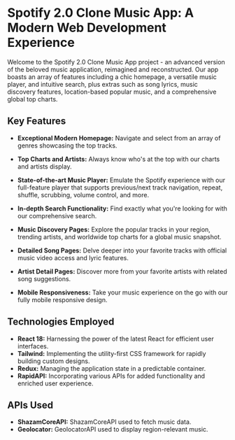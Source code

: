 # **Spotify 2.0 Clone Music App: A Modern Web Development Experience**

Welcome to the Spotify 2.0 Clone Music App project - an advanced version of the beloved music application, reimagined and reconstructed. Our app boasts an array of features including a chic homepage, a versatile music player, and intuitive search, plus extras such as song lyrics, music discovery features, location-based popular music, and a comprehensive global top charts.

## **Key Features**

- **Exceptional Modern Homepage:** Navigate and select from an array of genres showcasing the top tracks.

- **Top Charts and Artists:** Always know who's at the top with our charts and artists display.

- **State-of-the-art Music Player:** Emulate the Spotify experience with our full-feature player that supports previous/next track navigation, repeat, shuffle, scrubbing, volume control, and more.

- **In-depth Search Functionality:** Find exactly what you're looking for with our comprehensive search.

- **Music Discovery Pages:** Explore the popular tracks in your region, trending artists, and worldwide top charts for a global music snapshot.

- **Detailed Song Pages:** Delve deeper into your favorite tracks with official music video access and lyric features.

- **Artist Detail Pages:** Discover more from your favorite artists with related song suggestions.

- **Mobile Responsiveness:** Take your music experience on the go with our fully mobile responsive design.

## **Technologies Employed**

- **React 18:** Harnessing the power of the latest React for efficient user interfaces.
- **Tailwind:** Implementing the utility-first CSS framework for rapidly building custom designs.
- **Redux:** Managing the application state in a predictable container.
- **RapidAPI:** Incorporating various APIs for added functionality and enriched user experience.

## **APIs Used**

- **ShazamCoreAPI:** ShazamCoreAPI used to fetch music data.
- **Geolocator:** GeolocatorAPI used to display region-relevant music.
